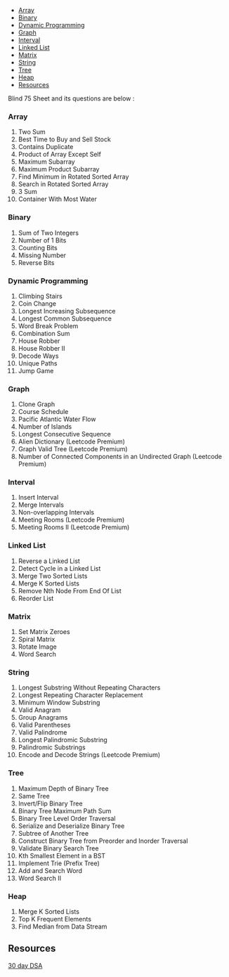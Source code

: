 - [Array](#array)
- [Binary](#binary)
- [Dynamic Programming](#dynamic-programming)
- [Graph](#graph)
- [Interval](#interval)
- [Linked List](#linked-list)
- [Matrix](#matrix)
- [String](#string)
- [Tree](#tree)
- [Heap](#heap)
- [Resources](#resources)

Blind 75 Sheet and its questions are below :


### Array



1. Two Sum
2. Best Time to Buy and Sell Stock
3. Contains Duplicate
4. Product of Array Except Self
5. Maximum Subarray
6. Maximum Product Subarray
7. Find Minimum in Rotated Sorted Array
8. Search in Rotated Sorted Array
9. 3 Sum
10. Container With Most Water


### Binary



1. Sum of Two Integers
2. Number of 1 Bits
3. Counting Bits
4. Missing Number
5. Reverse Bits


### Dynamic Programming



1. Climbing Stairs
2. Coin Change
3. Longest Increasing Subsequence
4. Longest Common Subsequence
5. Word Break Problem
6. Combination Sum
7. House Robber
8. House Robber II
9. Decode Ways
10. Unique Paths
11. Jump Game


### Graph



1. Clone Graph
2. Course Schedule
3. Pacific Atlantic Water Flow
4. Number of Islands
5. Longest Consecutive Sequence
6. Alien Dictionary (Leetcode Premium)
7. Graph Valid Tree (Leetcode Premium)
8. Number of Connected Components in an Undirected Graph (Leetcode Premium)


### Interval



1. Insert Interval
2. Merge Intervals
3. Non-overlapping Intervals
4. Meeting Rooms (Leetcode Premium)
5. Meeting Rooms II (Leetcode Premium)


### Linked List



1. Reverse a Linked List
2. Detect Cycle in a Linked List
3. Merge Two Sorted Lists
4. Merge K Sorted Lists
5. Remove Nth Node From End Of List
6. Reorder List


### Matrix



1. Set Matrix Zeroes
2. Spiral Matrix
3. Rotate Image
4. Word Search


### String



1. Longest Substring Without Repeating Characters
2. Longest Repeating Character Replacement
3. Minimum Window Substring
4. Valid Anagram
5. Group Anagrams
6. Valid Parentheses
7. Valid Palindrome
8. Longest Palindromic Substring
9. Palindromic Substrings
10. Encode and Decode Strings (Leetcode Premium)


### Tree



1. Maximum Depth of Binary Tree
2. Same Tree
3. Invert/Flip Binary Tree
4. Binary Tree Maximum Path Sum
5. Binary Tree Level Order Traversal
6. Serialize and Deserialize Binary Tree
7. Subtree of Another Tree
8. Construct Binary Tree from Preorder and Inorder Traversal
9. Validate Binary Search Tree
10. Kth Smallest Element in a BST
12. Implement Trie (Prefix Tree)
13. Add and Search Word
14. Word Search II


### Heap



1. Merge K Sorted Lists
2. Top K Frequent Elements
3. Find Median from Data Stream


## Resources
[30 day DSA](https://hackernoon.com/30-days-dsa-interview-preparation-plan)
